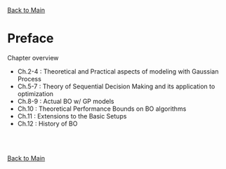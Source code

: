[Back to Main](../main.md)

# Preface
Chapter overview
- Ch.2-4 : Theoretical and Practical aspects of modeling with Gaussian Process
- Ch.5-7 : Theory of Sequential Decision Making and its application to optimization
- Ch.8-9 : Actual BO w/ GP models
- Ch.10 : Theoretical Performance Bounds on BO algorithms
- Ch.11 : Extensions to the Basic Setups
- Ch.12 : History of BO
















<br><br>

[Back to Main](../main.md)